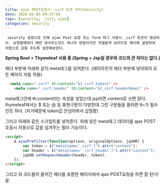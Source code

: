 ```yaml
---
title: ajax POST요청시 _csrf 토큰 처리(Security)
date: 2020-02-05 09:37:58
tags: [security, _csrf, ajax]
categories: security
---
```


` security 설정으로 인해 ajax Post 요청 또는 form 태그 사용시 _csrf 토큰이 필요하다. 요청할때마다 매번 넣어주는것도 하나의 방법이지만 귀찮을게 보이므로 헤더에 설정하여 자동으로 값을 주도록 설정해보았다.`


**Spring Boot + Thymeleaf 사용 중 (Spring + Jsp일 경우와 코드의 큰 차이는 없다.)**

헤더 부분에 아래와 같이 meta태그를 넣어준다. (레이아웃의 헤더 부분에 넣어줘야 모든 페이지 자동 적용)
```html
  <meta name="_csrf" th:content="${_csrf.token}" />
	<meta name="_csrf_header" th:content="${_csrf.headerName}" />
```
meta태그안에 th:content라는 속성을 넣었는데 jsp라면 content로 쓰면 된다.
thymeleaf에서는 $ 또는 @ 등 표현구문이 다양한데 그런 구문들을 쓸라면 th:가 필수인듯 하다.
(저거때문에 token값 안넘어와서 삽질함)

그리고 아래와 같은 스크립트를 넣어준다. 위에 넣은 meta태그 데이터를 ajax POST 호출시 자동으로 값을 넘겨주는 필터 기능이다.
```html
<script>
	$.ajaxPrefilter(function(options, originalOptions, jqXHR) {
		var token = $("meta[name='_csrf']").attr("content");
		var header = $("meta[name='_csrf_header']").attr("content");      
		jqXHR.setRequestHeader(header, token);
	});
</script> 
```

그리고 위 코드들이 들어간 헤더를 포함한 페이지에서 ajax POST요청을 하면 잘 된다!
끝.
